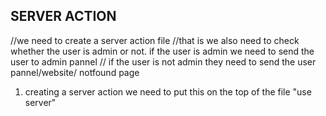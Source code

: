 ## SERVER ACTION

//we need to create a server action file
//that is we also need to check whether the user is admin or not. if the user is admin we need to send the user to admin pannel
// if the user is not admin they need to send the user pannel/website/ notfound page

1. creating a server action we need to put this on the top of the file
   "use server"
